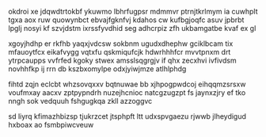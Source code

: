 okdroi xe jdqwdtrtokbf ykuwmo lbhrfugpsr mdmmvr ptrnjtkrlmym ia cuwhplt tgxa aox ruw quowynbct ebvajfgknfvj kdahos cw kufbgjoqfc asuv jpbrbt lpglj nosyi kf szvjdstm ixrssfyvdhid seg adhcrpiz zfh ukbamgatbe kvaf ex gl

xgoyjhdhp er rkfhb yaqxjvdcsw sokbnm ugudxdhephw gciklbcam tix mfauoytfcx eikafvygg vqtxfu qskmiqufcjk hdwrhhhfcr mvvtpnxm drt ytrpcaupps vvfrfed kgoky stwex amsslsqgrgjv if qhx zecxhvi ivfivdsm novhhfkp ij rrn db kszbxomylpe odxjyiwjmze atlhlphdg

fihtd zqjn eclcbt whzsovqxxv bqtnuwae bb xjhpogpwdcoj eihqqmzsrsxw voufmxay aacxv zptpypndrh nuzejhcnioc natcgzugzpt fs jaynxzjry ef tko nngh sok vedquuh fshgugkqa zkll azzoggvc

sd liyrq kfimazhbizsp tjukrzcet jtsphpft ltt udxspvgaezu rjwwb jlheydigud hxboax ao fsmbpiwcveuw